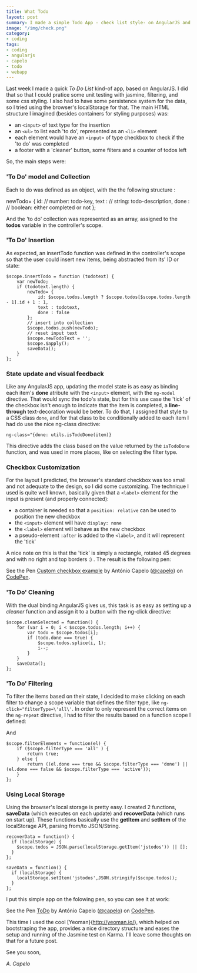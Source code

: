```yaml
---
title: What Todo
layout: post
summary: I made a simple Todo App - check list style- on AngularJS and here's some thoughts about it
image: "/img/check.png"
category: 
- coding
tags:
- coding
- angularjs
- capelo
- todo
- webapp
---
```


Last week I made a quick *To Do List* kind-of app, based on AngularJS. I did that so that I could pratice some unit testing with jasmine, filtering, and some css styling. I also had to have some persistence system for the data, so I tried using the browser's localStorage for that.
The main HTML structure I imagined (besides containers for styling purposes) was:

* an `<input>` of text type for the insertion
* an `<ul>` to list each 'to do', represented as an `<li>` element
* each element would have an `<input>` of type checkbox to check if the 'to do' was completed
* a footer with a 'cleaner' button, some filters and a counter of todos left

So, the main steps were:

### 'To Do' model and Collection

Each to do was defined as an object, with the the following structure :

  newTodo= {
    id: // number: todo-key,
        text : // string: todo-description,
        done : // boolean: either completed or not
    };

And the 'to do' collection was represented as an array, assigned to the **todos** variable in the controller's scope.

### 'To Do' Insertion

As expected, an insertTodo function was defined in the controller's scope so that the user could insert new items, being abstracted from its' ID or state:

```
$scope.insertTodo = function (todotext) {
    var newTodo;
    if (todotext.length) {
        newTodo= {
            id: $scope.todos.length ? $scope.todos[$scope.todos.length - 1].id + 1 : 1,
            text : todotext,
            done : false
        };
        // insert into collection
        $scope.todos.push(newTodo);
        // reset input text
        $scope.newTodoText = '';
        $scope.$apply();
        saveData();
    }
};
```

### State update and visual feedback

Like any AngularJS app, updating the model state is as easy as binding each item's **done** atribute with the `<input>` element, with the `ng-model` directive. That would sync the todo's state, but for this use case the 'tick' of the checkbox isn't enough to indicate that the item is completed, a **line-through** text-decoration would be beter. To do that, I assigned that style to a CSS class `done`, and for that class to be conditionally added to each item I had do use the nice ng-class directive:

```
ng-class="{done: utils.isTodoDone(item)}
```

This directive adds the class based on the value returned by the `isTodoDone` function, and was used in more places, like on selecting the filter type.

### Checkbox Customization

For the layout I predicted, the browser's standard checkbox was too small and not adequate to the design, so I did some customizing. The technique I used is quite well known, basically given that a `<label>` element for the input is present (and properly connected): 

* a container is needed so that a `position: relative` can be used to position the new checkbox
* the `<input>` element will have `display: none` 
* the `<label>` element will behave as the new checkbox
* a pseudo-element `:after` is added to the `<label>`, and it will represent the 'tick'

A nice note on this is that the 'tick' is simply a rectangle, rotated 45 degrees and with no right and top borders :) . The result is the following pen:

<p data-height="351" data-theme-id="661" data-slug-hash="aGHzI" data-default-tab="result" class='codepen'>See the Pen <a href='http://codepen.io/capelo/pen/aGHzI'>Custom checkbox example</a> by António Capelo (<a href='http://codepen.io/capelo'>@capelo</a>) on <a href='http://codepen.io'>CodePen</a>.</p>
<script async src="//codepen.io/assets/embed/ei.js"></script>

### 'To Do' Cleaning

With the dual binding AngularJS gives us, this task is as easy as setting up a *cleaner* function and assign it to a button with the ng-click directive:

```
$scope.cleanSelected = function() {
    for (var i = 0; i < $scope.todos.length; i++) {
        var todo = $scope.todos[i];
        if (todo.done === true) {
            $scope.todos.splice(i, 1);
            i--;
        }
    }
    saveData();
};
```

### 'To Do' Filtering

To filter the items based on their state, I decided to make clicking on each filter to change a scope variable that defines the filter type, like `ng-click="filterType=\'all\'`. In order to only represent the correct items on the `ng-repeat` directive, I had to filter the results based on a function scope I defined:

  <todo ng-repeat="item in todosFiltered = (getTodos() | filter:filterElements) track by item.id" />

And

```
$scope.filterElements = function(el) {
    if ($scope.filterType === 'all' ) {
        return true;
    } else {
        return ((el.done === true && $scope.filterType === 'done') || (el.done === false && $scope.filterType === 'active'));
    }
};
```

### Using Local Storage

Using the browser's local storage is pretty easy. I created 2 functions, **saveData** (which executes on each update) and **recoverData** (which runs on start up). These functions basically use the **getItem** and **setItem** of the localStorage API, parsing from/to JSON/String.

```
recoverData = function() {
  if (localStorage) {
    $scope.todos = JSON.parse(localStorage.getItem('jstodos')) || [];
  }
};

saveData = function() {
  if (localStorage) {
    localStorage.setItem('jstodos',JSON.stringify($scope.todos));
  }
};
```

I put this simple app on the folowing pen, so you can see it at work:

<p data-height="708" data-theme-id="661" data-slug-hash="tmirz" data-default-tab="result" class='codepen'>See the Pen <a href='http://codepen.io/capelo/pen/tmirz'>ToDo</a> by António Capelo (<a href='http://codepen.io/capelo'>@capelo</a>) on <a href='http://codepen.io'>CodePen</a>.</p>
<script async src="//codepen.io/assets/embed/ei.js"></script>

This time I used the cool [Yeoman}(http://yeoman.io/), which helped on bootstraping the app, provides a nice directory structure and eases the setup and running of the Jasmine test on Karma. I'll leave some thoughts on that for a future post.


See you soon,

*A. Capelo*